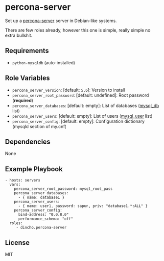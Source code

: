 percona-server
=========

Set up a [percona-server](https://www.percona.com/software/mysql-database/percona-server) server in Debian-like systems.

There are few roles already, however this one is simple, really simple no extra bullshit.

Requirements
------------

* `python-mysqldb` (auto-installed)

Role Variables
--------------

* `percona_server_version`: [default: `5.6`]: Version to install
* `percona_server_root_password`: [default: undefined]: Root password (**required**)
* `percona_server_databases`: [default: empty]: List of databases ([mysql_db](http://docs.ansible.com/ansible/mysql_db_module.html) list)
* `percona_server_users`: [default: empty]: List of users ([mysql_user](http://docs.ansible.com/ansible/mysql_user_module.html) list)
* `percona_server_config`: [default: empty]: Configuration dictionary (mysqld section of my.cnf)

Dependencies
------------

None

Example Playbook
----------------
    - hosts: servers
      vars:
        percona_server_root_password: mysql_root_pass
        percona_server_databases:
          - { name: database1 }
        percona_server_users:
          - { name: user1, password: sapun, priv: "database1.*:ALL" }
        percona_server_config:
          bind-address: "0.0.0.0"
          performance_schema: "off"
      roles:
         - dincho.percona-server

License
-------

MIT
